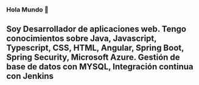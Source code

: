 ### Hola Mundo 👋
## Soy Desarrollador de aplicaciones web. Tengo conocimientos sobre Java, Javascript, Typescript, CSS, HTML, Angular, Spring Boot, Spring Security, Microsoft Azure. Gestión de base de datos con MYSQL, Integración continua con Jenkins

<!--
**dmarlop/dmarlop** is a ✨ _special_ ✨ repository because its `README.md` (this file) appears on your GitHub profile.

Here are some ideas to get you started:

- 🔭 I’m currently working on ...
- 🌱 I’m currently learning ...
- 👯 I’m looking to collaborate on ...
- 🤔 I’m looking for help with ...
- 💬 Ask me about ...
- 📫 How to reach me: ...
- 😄 Pronouns: ...
- ⚡ Fun fact: ...
-->
